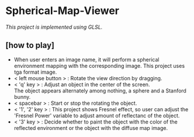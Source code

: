 # Spherical-Map-Viewer
  
*This project is implemented using GLSL.*  
  
## [how to play]
* When user enters an image name, it will perform a spherical environment mapping with the corresponding image. This project uses tga format image.  
* < left mouse button > : Rotate the view direction by dragging.  
* < 'q' key > : Adjust an object in the center of the screen.  
The object appears alternately among nothing, a sphere and a Stanford bunny.
* < spacebar > : Start or stop the rotating the object.
* < '1', '2' key > : This project shows Fresnel effect, so user can adjust the 'Fresnel Power' variable to adjust amount of reflectanc of the object.
* < '3' key > : Decide whether to paint the object with the color of the reflected environment or the object with the diffuse map image.
